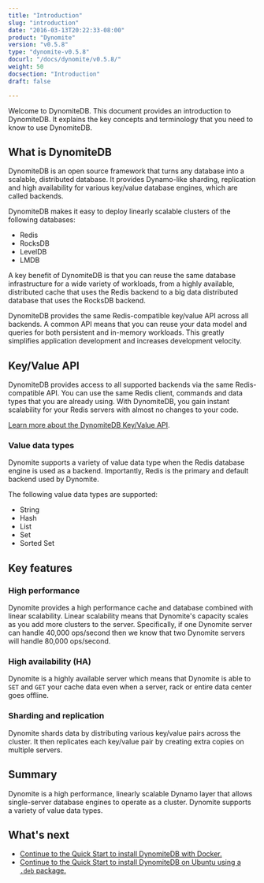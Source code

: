 ```yaml
---
title: "Introduction"
slug: "introduction"
date: "2016-03-13T20:22:33-08:00"
product: "Dynomite"
version: "v0.5.8"
type: "dynomite-v0.5.8"
docurl: "/docs/dynomite/v0.5.8/"
weight: 50
docsection: "Introduction"
draft: false

---
```


Welcome to DynomiteDB. This document provides an introduction to DynomiteDB. It explains the key concepts and terminology that you need to know to use DynomiteDB.

## What is DynomiteDB

DynomiteDB is an open source framework that turns any database into a scalable, distributed database. It provides Dynamo-like sharding, replication and high availability for various key/value database engines, which are called backends.

DynomiteDB makes it easy to deploy linearly scalable clusters of the following databases:

- Redis
- RocksDB
- LevelDB
- LMDB

A key benefit of DynomiteDB is that you can reuse the same database infrastructure for a wide variety of workloads, from a highly available, distributed cache that uses the Redis backend to a big data distributed database that uses the RocksDB backend. 

DynomiteDB provides the same Redis-compatible key/value API across all backends. A common API means that you can reuse your data model and queries for both persistent and in-memory workloads. This greatly simplifies application development and increases development velocity.

## Key/Value API

DynomiteDB provides access to all supported backends via the same Redis-compatible API. You can use the same Redis client, commands and data types that you are already using. With DynomiteDB, you gain instant scalability for your Redis servers with almost no changes to your code.

[Learn more about the DynomiteDB Key/Value API](/docs/key-value-api/v0.5.8/introduction/).

### Value data types

Dynomite supports a variety of value data type when the Redis database engine is used as a backend. Importantly, Redis is the primary and default backend used by Dynomite.

The following value data types are supported:

- String
- Hash
- List
- Set
- Sorted Set

## Key features

### High performance

Dynomite provides a high performance cache and database combined with linear scalability. Linear scalability means that Dynomite's capacity scales as you add more clusters to the server. Specifically, if one Dynomite server can handle 40,000 ops/second then we know that two Dynomite servers will handle 80,000 ops/second.

### High availability (HA)

Dynomite is a highly available server which means that Dynomite is able to `SET` and `GET` your cache data even when a server, rack or entire data center goes offline.

### Sharding and replication

Dynomite shards data by distributing various key/value pairs across the cluster. It then replicates each key/value pair by creating extra copies on multiple servers.

## Summary

Dynomite is a high performance, linearly scalable Dynamo layer that allows single-server database engines to operate as a cluster. Dynomite supports a variety of value data types.

## What's next

<ul>
    <li><a href="../quick-start/">Continue to the Quick Start to install DynomiteDB with Docker.</a></li>
    <li><a href="../quick-start-ubuntu/">Continue to the Quick Start to install DynomiteDB on Ubuntu using a <code>.deb</code> package.</a></li>
</ul>
